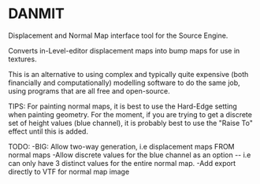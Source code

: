 # DANMIT
Displacement and Normal Map interface tool for the Source Engine.

Converts in-Level-editor displacement maps into bump maps for use in textures.

This is an alternative to using complex and typically quite expensive (both financially and computationally) modelling software to do the same job,
using programs that are all free and open-source.

TIPS:
For painting normal maps, it is best to use the Hard-Edge setting when painting geometry.
For the moment, if you are trying to get a discrete set of height values (blue channel),
it is probably best to use the "Raise To" effect until this is added.

TODO:
-BIG: Allow two-way generation, i.e displacement maps FROM normal maps
-Allow discrete values for the blue channel as an option -- i.e can only have 3 distinct values for the entire normal map.
-Add export directly to VTF for normal map image
